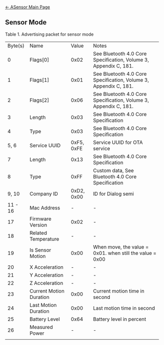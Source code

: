 [← ASensor Main Page](/ASensor "wikilink")

## Sensor Mode

Table 1. Advertising packet for sensor
mode

|         |                         |            |                                                                  |
| ------- | ----------------------- | ---------- | ---------------------------------------------------------------- |
| Byte(s) | Name                    | Value      | Notes                                                            |
| 0       | Flags\[0\]              | 0x02       | See Bluetooth 4.0 Core Specification, Volume 3, Appendix C, 181. |
| 1       | Flags\[1\]              | 0x01       | See Bluetooth 4.0 Core Specification, Volume 3, Appendix C, 181. |
| 2       | Flags\[2\]              | 0x06       | See Bluetooth 4.0 Core Specification, Volume 3, Appendix C, 181. |
| 3       | Length                  | 0x03       | See Bluetooth 4.0 Core Specification                             |
| 4       | Type                    | 0x03       | See Bluetooth 4.0 Core Specification                             |
| 5, 6    | Service UUID            | 0xF5, 0xFE | Service UUID for OTA service                                     |
| 7       | Length                  | 0x13       | See Bluetooth 4.0 Core Specification                             |
| 8       | Type                    | 0xFF       | Custom data, See Bluetooth 4.0 Core Specification                |
| 9, 10   | Company ID              | 0xD2, 0x00 | ID for Dialog semi                                               |
| 11 - 16 | Mac Address             | \-         | \-                                                               |
| 17      | Firmware Version        | 0x02       | \-                                                               |
| 18      | Related Temperature     | \-         | \-                                                               |
| 19      | Is Sensor Motion        | 0x00       | When move, the value = 0x01. when still the value = 0x00         |
| 20      | X Acceleration          | \-         | \-                                                               |
| 21      | Y Acceleration          | \-         | \-                                                               |
| 22      | Z Acceleration          | \-         | \-                                                               |
| 23      | Current Motion Duration | 0x00       | Current motion time in second                                    |
| 24      | Last Motion Duration    | 0x00       | Last motion time in second                                       |
| 25      | Battery Level           | 0x64       | Battery level in percent                                         |
| 26      | Measured Power          | \-         | \-                                                               |
|  |